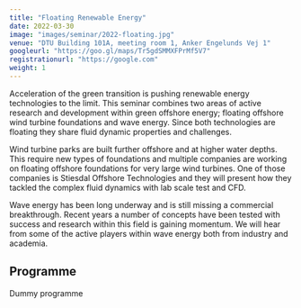 ```yaml
---
title: "Floating Renewable Energy"
date: 2022-03-30
image: "images/seminar/2022-floating.jpg"
venue: "DTU Building 101A, meeting room 1, Anker Engelunds Vej 1"
googleurl: "https://goo.gl/maps/Tr5gdSMMXFPrMf5V7"
registrationurl: "https://google.com"
weight: 1
---
```


Acceleration of the green transition is pushing renewable energy technologies to the limit. This seminar combines two areas of active research and development within green offshore energy; floating offshore wind turbine foundations and wave energy. Since both technologies are floating they share fluid dynamic properties and challenges.

Wind turbine parks are built further offshore and at higher water depths. This require new types of foundations and multiple companies are working on floating offshore foundations for very large wind turbines. One of those companies is Stiesdal Offshore Technologies and they will present how they tackled the complex fluid dynamics with lab scale test and CFD.

Wave energy has been long underway and is still missing a commercial breakthrough. Recent years a number of concepts have been tested with success and research within this field is gaining momentum. We will hear from some of the active players within wave energy both from industry and academia.

## Programme

Dummy programme